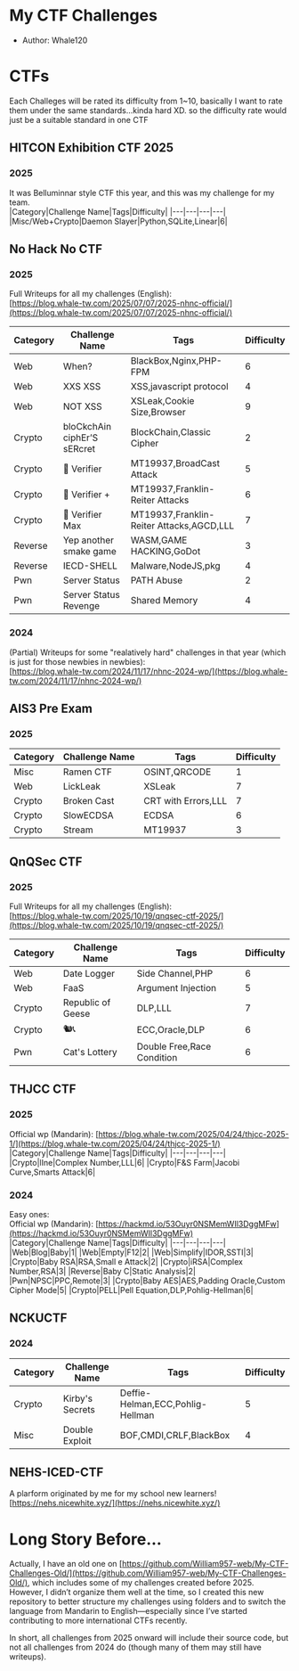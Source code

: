 # My CTF Challenges
- Author: Whale120

# CTFs
Each Challeges will be rated its difficulty from 1~10, basically I want to rate them under the same standards...kinda hard XD. so the difficulty rate would just be a suitable standard in one CTF  

## HITCON Exhibition CTF 2025
### 2025
It was Belluminnar style CTF this year, and this was my challenge for my team.  
|Category|Challenge Name|Tags|Difficulty|
|---|---|---|---|
|Misc/Web+Crypto|Daemon Slayer|Python,SQLite,Linear|6|

## No Hack No CTF
### 2025
Full Writeups for all my challenges (English):  
[https://blog.whale-tw.com/2025/07/07/2025-nhnc-official/](https://blog.whale-tw.com/2025/07/07/2025-nhnc-official/)  

|Category|Challenge Name|Tags|Difficulty|
|---|---|---|---|
|Web|When?|BlackBox,Nginx,PHP-FPM|6|
|Web|XXS XSS|XSS,javascript protocol|4|
|Web|NOT XSS|XSLeak,Cookie Size,Browser|9|
|Crypto|bloCkchAin ciphEr’S sERcret|BlockChain,Classic Cipher|2|
|Crypto|🐺 Verifier|MT19937,BroadCast Attack|5|
|Crypto|🐺 Verifier +|MT19937,Franklin-Reiter Attacks|6|
|Crypto|🐺 Verifier Max|MT19937,Franklin-Reiter Attacks,AGCD,LLL|7|
|Reverse|Yep another smake game|WASM,GAME HACKING,GoDot|3|
|Reverse|IECD-SHELL|Malware,NodeJS,pkg|4|
|Pwn|Server Status|PATH Abuse|2|
|Pwn|Server Status Revenge|Shared Memory|4|

### 2024
(Partial) Writeups for some "realatively hard" challenges in that year (which is just for those newbies in newbies):   
[https://blog.whale-tw.com/2024/11/17/nhnc-2024-wp/](https://blog.whale-tw.com/2024/11/17/nhnc-2024-wp/) 


## AIS3 Pre Exam
### 2025

|Category|Challenge Name|Tags|Difficulty|
|---|---|---|---|
|Misc|Ramen CTF|OSINT,QRCODE|1|
|Web|LickLeak|XSLeak|7|
|Crypto|Broken Cast|CRT with Errors,LLL|7|
|Crypto|SlowECDSA|ECDSA|6|
|Crypto|Stream|MT19937|3|

## QnQSec CTF
### 2025
Full Writeups for all my challenges (English):  
[https://blog.whale-tw.com/2025/10/19/qnqsec-ctf-2025/](https://blog.whale-tw.com/2025/10/19/qnqsec-ctf-2025/)  

|Category|Challenge Name|Tags|Difficulty|
|---|---|---|---|
|Web|Date Logger|Side Channel,PHP|6|
|Web|FaaS|Argument Injection|5|
|Crypto|Republic of Geese|DLP,LLL|7|
|Crypto|🐿️📞|ECC,Oracle,DLP|6|
|Pwn|Cat's Lottery|Double Free,Race Condition|6|

## THJCC CTF
### 2025
Official wp (Mandarin): [https://blog.whale-tw.com/2025/04/24/thjcc-2025-1/](https://blog.whale-tw.com/2025/04/24/thjcc-2025-1/)  
|Category|Challenge Name|Tags|Difficulty|
|---|---|---|---|
|Crypto|lIne|Complex Number,LLL|6|
|Crypto|F&S Farm|Jacobi Curve,Smarts Attack|6|

### 2024
Easy ones:  
Official wp (Mandarin): [https://hackmd.io/53Ouyr0NSMemWIl3DggMFw](https://hackmd.io/53Ouyr0NSMemWIl3DggMFw)  
|Category|Challenge Name|Tags|Difficulty|
|---|---|---|---|
|Web|Blog|Baby|1|
|Web|Empty|F12|2|
|Web|Simplify|IDOR,SSTI|3|
|Crypto|Baby RSA|RSA,Small e Attack|2|
|Crypto|iRSA|Complex Number,RSA|3|
|Reverse|Baby C|Static Analysis|2|
|Pwn|NPSC|PPC,Remote|3|
|Crypto|Baby AES|AES,Padding Oracle,Custom Cipher Mode|5|
|Crypto|PELL|Pell Equation,DLP,Pohlig-Hellman|6|

## NCKUCTF
### 2024
|Category|Challenge Name|Tags|Difficulty|
|---|---|---|---|
|Crypto|Kirby's Secrets|Deffie-Helman,ECC,Pohlig-Hellman|5|
|Misc|Double Exploit|BOF,CMDI,CRLF,BlackBox|4|

## NEHS-ICED-CTF
A plarform originated by me for my school new learners!  
[https://nehs.nicewhite.xyz/](https://nehs.nicewhite.xyz/)  

# Long Story Before...
Actually, I have an old one on [https://github.com/William957-web/My-CTF-Challenges-Old/](https://github.com/William957-web/My-CTF-Challenges-Old/), which includes some of my challenges created before 2025. However, I didn’t organize them well at the time, so I created this new repository to better structure my challenges using folders and to switch the language from Mandarin to English—especially since I’ve started contributing to more international CTFs recently.  
  
In short, all challenges from 2025 onward will include their source code, but not all challenges from 2024 do (though many of them may still have writeups).  
